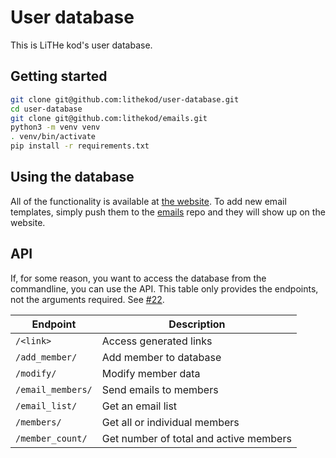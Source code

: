 # User database

This is LiTHe kod's user database.

## Getting started

```sh
git clone git@github.com:lithekod/user-database.git
cd user-database
git clone git@github.com:lithekod/emails.git
python3 -m venv venv
. venv/bin/activate
pip install -r requirements.txt
```

## Using the database

All of the functionality is available at [the
website](https://lithekod.lysator.liu.se). To add new email templates, simply
push them to the [emails](https://github.com/lithekod/emails) repo and they
will show up on the website.

## API

If, for some reason, you want to access the database from the commandline, you
can use the API. This table only provides the endpoints, not the arguments
required. See [#22](https://github.com/lithekod/user-database/issues/22).

| Endpoint          | Description                            |
|-------------------|----------------------------------------|
| `/<link>`         | Access generated links                 |
| `/add_member/`    | Add member to database                 |
| `/modify/`        | Modify member data                     |
| `/email_members/` | Send emails to members                 |
| `/email_list/`    | Get an email list                      |
| `/members/`       | Get all or individual members          |
| `/member_count/`  | Get number of total and active members |
